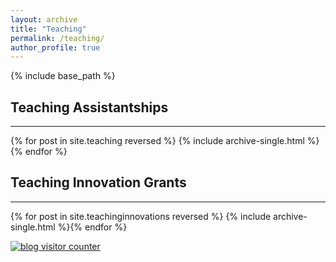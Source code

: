 ```yaml
---
layout: archive
title: "Teaching"
permalink: /teaching/
author_profile: true
---
```


{% include base_path %}
## Teaching Assistantships
---
{% for post in site.teaching reversed %}
  {% include archive-single.html %}{% endfor %}

## Teaching Innovation Grants
---
{% for post in site.teachinginnovations reversed %}
  {% include archive-single.html %}{% endfor %}

<div id="sfcy9zdu9kh9gtn1s2nr9kd1thywynt9d3u"></div>
<script type="text/javascript" src="https://counter1.optistats.ovh/private/counter.js?c=y9zdu9kh9gtn1s2nr9kd1thywynt9d3u&down=async" async></script>
<noscript><a href="https://www.freecounterstat.com" title="blog visitor counter"><img src="https://counter1.optistats.ovh/private/freecounterstat.php?c=y9zdu9kh9gtn1s2nr9kd1thywynt9d3u" border="0" title="blog visitor counter" alt="blog visitor counter"></a></noscript>

